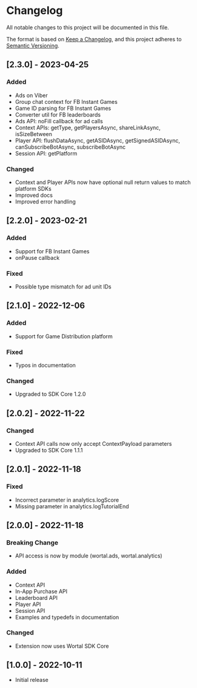 # Changelog
All notable changes to this project will be documented in this file.

The format is based on [Keep a Changelog](https://keepachangelog.com/en/1.0.0/),
and this project adheres to [Semantic Versioning](https://semver.org/spec/v2.0.0.html).

## [2.3.0] - 2023-04-25
### Added
- Ads on Viber
- Group chat context for FB Instant Games
- Game ID parsing for FB Instant Games
- Converter util for FB leaderboards
- Ads API: noFill callback for ad calls
- Context APIs: getType, getPlayersAsync, shareLinkAsync, isSizeBetween
- Player API: flushDataAsync, getASIDAsync, getSignedASIDAsync, canSubscribeBotAsync, subscribeBotAsync
- Session API: getPlatform

### Changed
- Context and Player APIs now have optional null return values to match platform SDKs
- Improved docs
- Improved error handling

## [2.2.0] - 2023-02-21
### Added
- Support for FB Instant Games
- onPause callback

### Fixed
- Possible type mismatch for ad unit IDs

## [2.1.0] - 2022-12-06
### Added
- Support for Game Distribution platform

### Fixed
- Typos in documentation

### Changed
- Upgraded to SDK Core 1.2.0

## [2.0.2] - 2022-11-22
### Changed
- Context API calls now only accept ContextPayload parameters
- Upgraded to SDK Core 1.1.1

## [2.0.1] - 2022-11-18
### Fixed
- Incorrect parameter in analytics.logScore
- Missing parameter in analytics.logTutorialEnd

## [2.0.0] - 2022-11-18
### Breaking Change
- API access is now by module (wortal.ads, wortal.analytics)

### Added
- Context API
- In-App Purchase API
- Leaderboard API
- Player API
- Session API
- Examples and typedefs in documentation

### Changed
- Extension now uses Wortal SDK Core

## [1.0.0] - 2022-10-11
- Initial release